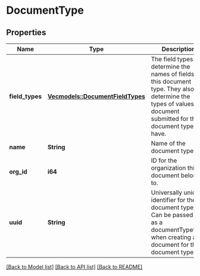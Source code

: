 # DocumentType

## Properties
Name | Type | Description | Notes
------------ | ------------- | ------------- | -------------
**field_types** | [**Vec<models::DocumentFieldTypes>**](array.md) | The field types determine the names of fields for this document type. They also determine the types of values a document submitted for this document type can have. | [optional] [default to None]
**name** | **String** | Name of the document type. | 
**org_id** | **i64** | ID for the organization this document belongs to. | 
**uuid** | **String** | Universally unique identifier for the document type. Can be passed in as a documentTypeUuid when creating a document for this document type. | 

[[Back to Model list]](../README.md#documentation-for-models) [[Back to API list]](../README.md#documentation-for-api-endpoints) [[Back to README]](../README.md)


